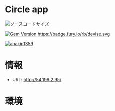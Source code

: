 # Circle app

![ソースコードサイズ](https://img.shields.io/github/languages/code-size/anakin1359/TEST-README)

[![Gem Version](https://badge.fury.io/rb/devise.svg)](https://badge.fury.io/rb/devise) https://badge.fury.io/rb/devise.svg

[![anakin1359](https://circleci.com/gh/anakin1359/circle_app.svg?style=svg)](https://circleci.com/gh/circleci/circleci-docs)

# 情報

* URL: http://54.199.2.95/


# 環境
